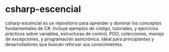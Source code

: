 # csharp-escencial
csharp-escencial es un repositorio para aprender y dominar los conceptos fundamentales de C#. Incluye ejemplos de código, tutoriales, y ejercicios prácticos sobre variables, estructuras de control, POO, colecciones, manejo de excepciones, y programación asincrónica. Ideal para principiantes y desarrolladores que buscan reforzar sus conocimientos.
